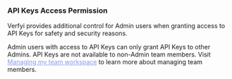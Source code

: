 <h3 className="h3-title" id="new-api-docs-api-keys-permission">API Keys Access Permission</h3>

<p className="p-text">Verfyi provides additional control for Admin users when granting access to API Keys for safety and security reasons.</p>

<p className="p-text">Admin users with access to API Keys can only grant API Keys to other Admins. API Keys are not available to non-Admin team members. Visit <a href='https://faq.veryfi.com/en/articles/5254324-managing-my-team-workspace' style="color: #8B99EE;">Managing my team workspace</a> to learn more about managing team members.</p>
